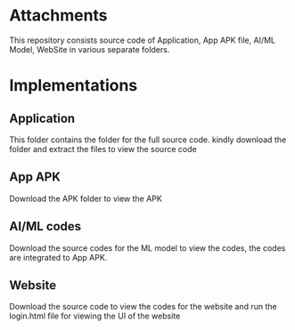 # Attachments
 This repository consists source code of Application, App APK file, AI/ML Model, WebSite in various separate folders.
 
# Implementations
## Application
This folder contains the folder for the full source code. kindly download the folder and extract the files to view the source code

## App APK
Download the APK folder to view the APK 

## AI/ML codes
Download the source codes for the ML model to view the codes, the codes are integrated to App APK.

## Website
Download the source code to view the codes for the website and run the login.html file for viewing the UI of the website





 
